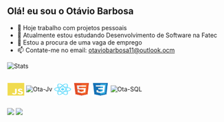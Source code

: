 ## Olá! eu sou o Otávio Barbosa

- 🔭 Hoje trabalho com projetos pessoais
- 🌱 Atualmente estou estudando Desenvolvimento de Software na Fatec
- 🤔 Estou a procura de uma vaga de emprego 
- 📫 Contate-me no email: otaviobarbosa11@outlook.ocm


![Stats](https://github-readme-stats.vercel.app/api?username=OffTAVs&show_icons=true&theme=tokyonight)

<div style="display: inline_block"><br>
  <img align="center" alt="Ota-Js" height="30" width="40" src="https://raw.githubusercontent.com/devicons/devicon/master/icons/javascript/javascript-plain.svg">
  <img align="center" alt="Ota-Jv" height="30" width="40" src="https://cdn.jsdelivr.net/gh/devicons/devicon@latest/icons/java/java-original-wordmark.svg" >
  <img align="center" alt="Ota-React" height="30" width="40" src="https://raw.githubusercontent.com/devicons/devicon/master/icons/react/react-original.svg">
  <img align="center" alt="Ota-HTML" height="30" width="40" src="https://raw.githubusercontent.com/devicons/devicon/master/icons/html5/html5-original.svg">
  <img align="center" alt="Ota-CSS" height="30" width="40" src="https://raw.githubusercontent.com/devicons/devicon/master/icons/css3/css3-original.svg">
  <img align="center" alt="Ota-SQL" height="30" width="40" src="https://cdn.jsdelivr.net/gh/devicons/devicon@latest/icons/azuresqldatabase/azuresqldatabase-original.svg" />
</div>
  
  ##
 
<div> 
  <a href = "mailto:otaviobarbosa11@outlook.com"><img src="https://img.shields.io/badge/Microsoft_Outlook-0078D4?style=for-the-badge&logo=microsoft-outlook&logoColor=white" target="_blank"></a>  
  <a href="https://www.linkedin.com/in/ot%C3%A1vio-barbosa-ferreira-45306a285/" target="_blank"><img src="https://img.shields.io/badge/-LinkedIn-%230077B5?style=for-the-badge&logo=linkedin&logoColor=white" target="_blank"></a> 
  
</div>

